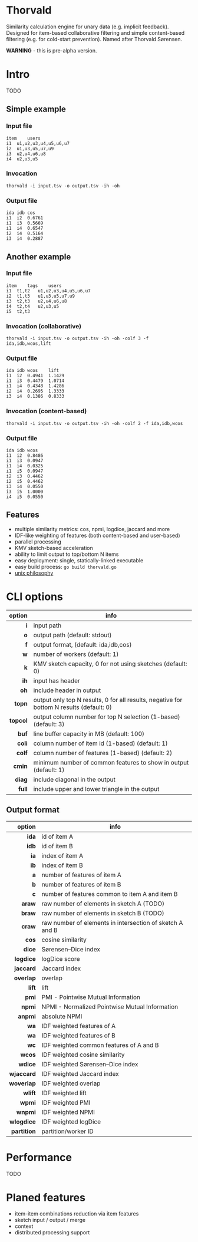 # Thorvald
Similarity calculation engine for unary data (e.g. implicit feedback).
Designed for item-based collaborative filtering and simple content-based filtering (e.g. for cold-start prevention).
Named after Thorvald Sørensen.

**WARNING** - this is pre-alpha version.

# Intro

TODO

## Simple example

### Input file
```
item	users
i1	u1,u2,u3,u4,u5,u6,u7
i2	u1,u3,u5,u7,u9
i3	u2,u4,u6,u8
i4	u2,u3,u5
```

### Invocation
```thorvald -i input.tsv -o output.tsv -ih -oh```

### Output file
```
ida	idb	cos
i1	i2	0.6761
i1	i3	0.5669
i1	i4	0.6547
i2	i4	0.5164
i3	i4	0.2887
```

## Another example

### Input file
```
item	tags	users
i1	t1,t2	u1,u2,u3,u4,u5,u6,u7
i2	t1,t3	u1,u3,u5,u7,u9
i3	t2,t3	u2,u4,u6,u8
i4	t2,t4	u2,u3,u5
i5	t2,t3	
```

### Invocation (collaborative)
```thorvald -i input.tsv -o output.tsv -ih -oh -colf 3 -f ida,idb,wcos,lift```

### Output file
```
ida	idb	wcos	lift
i1	i2	0.4941	1.1429
i1	i3	0.4479	1.0714
i1	i4	0.4348	1.4286
i2	i4	0.2695	1.3333
i3	i4	0.1386	0.8333
```

### Invocation (content-based)
```thorvald -i input.tsv -o output.tsv -ih -oh -colf 2 -f ida,idb,wcos```

### Output file
```
ida	idb	wcos
i1	i2	0.8486
i1	i3	0.0947
i1	i4	0.0325
i1	i5	0.0947
i2	i3	0.4462
i2	i5	0.4462
i3	i4	0.0550
i3	i5	1.0000
i4	i5	0.0550
```

## Features

- multiple similarity metrics: cos, npmi, logdice, jaccard and more
- IDF-like weighting of features (both content-based and user-based)
- parallel processing
- KMV sketch-based acceleration
- ability to limit output to top/bottom N items
- easy deployment: single, statically-linked executable
- easy build process: `go build thorvald.go`
- [unix philosophy](https://en.wikipedia.org/wiki/Unix_philosophy)

# CLI options

|       option | info                                                                                     |
| -----------: | ---------------------------------------------------------------------------------------- | 
|        **i** | input path                                                                               |
|        **o** | output path (default: stdout)                                                            |
|        **f** | output format, (default: ida,idb,cos)                                                    |
|        **w** | number of workers (default: 1)                                                           |
|        **k** | KMV sketch capacity, 0 for not using sketches (default: 0)                               |
|       **ih** | input has header                                                                         |
|       **oh** | include header in output                                                                 |
|     **topn** | output only top N results, 0 for all results, negative for bottom N results (default: 0) |
|   **topcol** | output column number for top N selection (1-based) (default: 3)                          |
|      **buf** | line buffer capacity in MB (default: 100)                                                |
|     **coli** | column number of item id (1-based) (default: 1)                                          |
|     **colf** | column number of features (1-based) (default: 2)                                         |
|     **cmin** | minimum number of common features to show in output (default: 1)                         |
|     **diag** | include diagonal in the output                                                           |
|     **full** | include upper and lower triangle in the output                                           |

## Output format

|        option | info                                                     |
| ------------: | -------------------------------------------------------- |
|       **ida** | id of item A                                             |
|       **idb** | id of item B                                             |
|        **ia** | index of item A                                          |
|        **ib** | index of item B                                          |
|         **a** | number of features of item A                             |
|         **b** | number of features of item B                             |
|         **c** | number of features common to item A and item B           |
|      **araw** | raw number of elements in sketch A (TODO)                |
|      **braw** | raw number of elements in sketch B (TODO)                |
|      **craw** | raw number of elements in intersection of sketch A and B |
|       **cos** | cosine similarity                                        |
|      **dice** | Sørensen–Dice index                                      |
|   **logdice** | logDice score                                            |
|   **jaccard** | Jaccard index                                            |
|   **overlap** | overlap                                                  |
|      **lift** | lift                                                     |
|       **pmi** | PMI - Pointwise Mutual Information                       |
|      **npmi** | NPMI - Normalized Pointwise Mutual Information           |
|     **anpmi** | absolute NPMI                                            |
|        **wa** | IDF weighted features of A                               |
|        **wa** | IDF weighted features of B                               |
|        **wc** | IDF weighted common features of A and B                  |
|      **wcos** | IDF weighted cosine similarity                           |
|     **wdice** | IDF weighted Sørensen–Dice index                         |
|  **wjaccard** | IDF weighted Jaccard index                               |
|  **woverlap** | IDF weighted overlap                                     |
|     **wlift** | IDF weighted lift                                        |
|      **wpmi** | IDF weighted PMI                                         |
|     **wnpmi** | IDF weighted NPMI                                        |
|  **wlogdice** | IDF weighted logDice                                     |
| **partition** | partition/worker ID                                      |

# Performance

TODO

# Planed features

- item-item combinations reduction via item features
- sketch input / output / merge
- context
- distributed processing support

[//]: # (online .md editor: https://markdown-editor.github.io/ )
